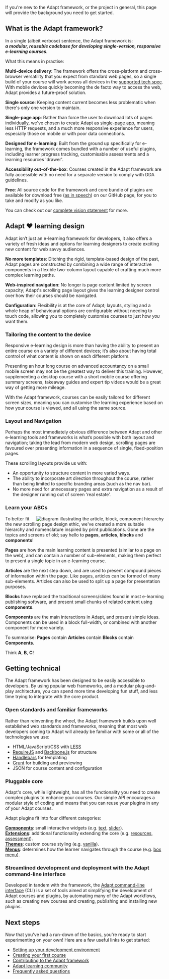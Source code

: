 If you're new to the Adapt framework, or the project in general, this page will provide the background you need to get started.

## What is the Adapt framework?

In a single (albeit verbose) sentence, the Adapt framework is:<br>
***a modular, reusable codebase for developing single-version, responsive e-learning courses***.

What this means in practise:

**Multi-device delivery**: The framework offers the cross-platform and cross-browser versatility that you expect from standard web pages, so a single build of your course will work across all devices in the [supported tech spec](https://github.com/adaptlearning/documentation/blob/master/01_cross_workstream/developer_requirements.md). With mobile devices quickly becoming the de facto way to access the web, Adapt provides a future-proof solution.

**Single source**: Keeping content current becomes less problematic when there's only one version to maintain.

**Single-page app**: Rather than force the user to download lots of pages individually, we've chosen to create Adapt as [single-page app](https://en.wikipedia.org/wiki/Single-page_application), meaning less HTTP requests, and a much more responsive experience for users, especially those on mobile or with poor data connections.

**Designed for e-learning**: Built from the ground up specifically for e-learning, the framework comes bundled with a number of useful plugins, including learner progress tracking, customisable assessments and a learning resources 'drawer'.

**Accessibility out-of-the-box**: Courses created in the Adapt framework are fully accessible with no need for a separate version to comply with DDA guidelines.

**Free**: All source code for the framework and core bundle of plugins are available for download free ([as in speech](https://en.wikipedia.org/wiki/Free_and_open-source_software)) on our GitHub page, for you to take and modify as you like.

You can check out our [complete vision statement](https://github.com/adaptlearning/documentation/blob/master/01_cross_workstream/vision_breakdown.docx) for more.

## Adapt :heart: learning design

Adapt isn’t just an e-learning framework for developers, it also offers a variety of fresh ideas and options for learning designers to create exciting new content for web savvy audiences.

**No more templates**: Ditching the rigid, template-based design of the past, Adapt pages are constructed by combining a wide range of interactive components in a flexible two-column layout capable of crafting much more complex learning paths.

**Web-inspired navigation**: No longer is page content limited by screen capacity; Adapt's scrolling page layout gives the learning designer control over how their courses should be navigated.

**Configuration**: Flexibility is at the core of Adapt; layouts, styling and a whole heap of behavioural options are configurable without needing to touch code, allowing you to completely customise courses to just how *you* want them.

### Tailoring the content to the device

Responsive e-learning design is more than having the ability to present an entire course on a variety of different devices; it’s also about having total control of what content is shown on each different platform.

Presenting an hour long course on advanced accountancy on a small mobile screen may not be the greatest way to deliver this training. However, supplementing a desktop course with a short mobile course offering summary screens, takeaway guides and expert tip videos would be a great way of getting more mileage.

With the Adapt framework, courses can be easily tailored for different screen sizes, meaning you can customise the learning experience based on how your course is viewed, and all using the same source.

### Layout and Navigation

Perhaps the most immediately obvious difference between Adapt and other e-learning tools and frameworks is what’s possible with both layout and navigation; taking the lead from modern web design, scrolling pages are favoured over presenting information in a sequence of single, fixed-position pages.

These scrolling layouts provide us with:

- An opportunity to structure content in more varied ways.
- The ability to incorporate art direction throughout the course, rather than being limited to specific branding areas (such as the nav bar).
- No more need for unnecessary pages and extra navigation as a result of the designer running out of screen ‘real estate’.

### Learn your ABCs

<img src="https://github.com/adaptlearning/documentation/blob/master/04_wiki_assets/adapt_framework/adapt-a-b-c.jpg" alt="diagram illustrating the article, block, component hierarchy" align="right">

To better fit the new scrolling page design ethic, we've created a more suitable hierarchy and nomenclature inspired by print publications. Gone are the topics and screens of old; say hello to **pages**, **articles**, **blocks** and **components**!

**Pages** are how the main learning content is presented (similar to a page on the web), and can contain a number of sub-elements, making them perfect to present a single topic in an e-learning course.

**Articles** are the next step down, and are used to present compound pieces of information within the page. Like pages, articles can be formed of many sub-elements. Articles can also be used to split up a page for presentation purposes.

**Blocks** have replaced the traditional screens/slides found in most e-learning publishing software, and present small chunks of related content using **components**.

**Components** are the main interactions in Adapt, and present simple ideas. Components can be used in a block full-width, or combined with another component for more variety.

To summarise: **Pages** contain **Articles** contain **Blocks** contain **Components**.

Think **A**, **B**, **C**!

## Getting technical

The Adapt framework has been designed to be easily accessible to developers. By using popular web frameworks, and a modular plug-and-play architecture, you can spend more time developing fun stuff, and less time trying to integrate with the core product.

### Open standards and familiar frameworks

Rather than reinventing the wheel, the Adapt framework builds upon well established web standards and frameworks, meaning that most web developers coming to Adapt will already be familiar with some or all of the technologies we use:

- HTML/JavaScript/CSS with [LESS](http://lesscss.org/)
- [RequireJS](http://requirejs.org/) and [Backbone.js](http://backbonejs.org/) for structure
- [Handlebars](http://handlebarsjs.com/) for templating
- [Grunt](http://gruntjs.com/) for building and previewing
- JSON for course content and configuration

### Pluggable core

Adapt's core, while lightweight, has all the functionality you need to create complex plugins to enhance your courses. Our simple API encourages a modular style of coding and means that you can reuse your plugins in any of your Adapt courses.

Adapt plugins fit into four different categories:

**[Components](https://github.com/adaptlearning/adapt_framework/wiki/Core-Plug-ins-in-the-Adapt-Learning-Framework#components)**: small interactive widgets (e.g. [text](https://github.com/adaptlearning/adapt-contrib-text), [slider](https://github.com/adaptlearning/adapt-contrib-slider)).<br>
**[Extensions](https://github.com/adaptlearning/adapt_framework/wiki/Core-Plug-ins-in-the-Adapt-Learning-Framework#extensions)**: additional functionality extending the core (e.g. [resources](https://github.com/adaptlearning/adapt-contrib-resources), [assessment](https://github.com/adaptlearning/adapt-contrib-assessment)).<br>
**[Themes](https://github.com/adaptlearning/adapt_framework/wiki/Core-Plug-ins-in-the-Adapt-Learning-Framework#themes)**: custom course styling (e.g. [vanilla](https://github.com/adaptlearning/adapt-contrib-vanilla)).<br>
**[Menus](https://github.com/adaptlearning/adapt_framework/wiki/Core-Plug-ins-in-the-Adapt-Learning-Framework#menus)**: determines how the learner navigates through the course (e.g. [box menu](https://github.com/adaptlearning/adapt-contrib-boxmenu/)).

### Streamlined development and deployment with the Adapt command-line interface

Developed in tandem with the framework, the [Adapt command-line interface](https://github.com/adaptlearning/adapt_framework/wiki/Adapt-Command-Line-Interface) (CLI) is a set of tools aimed at simplifying the development of Adapt courses and plugins, by automating many of the Adapt workflows, such as creating new courses and creating, publishing and installing new plugins.

## Next steps

Now that you've had a run-down of the basics, you're ready to start experimenting on your own! Here are a few useful links to get started:

- [Setting up your development environment](https://github.com/adaptlearning/adapt_framework/wiki/Setting-up-your-development-environment)
- [Creating your first course](https://github.com/adaptlearning/adapt_framework/wiki/Creating-your-first-course)
- [Contributing to the Adapt framework](https://github.com/adaptlearning/adapt_framework/wiki/Contributing-to-the-Adapt-Framework)
- [Adapt learning community](https://community.adaptlearning.org/)
- [Frequently asked questions](https://github.com/adaptlearning/adapt_authoring/wiki/FAQ)